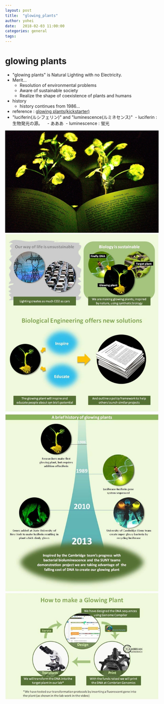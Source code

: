 ```yaml
---
layout: post
title:  "glowing_plants"
author: yohei
date:   2018-02-03 11:00:00
categories: general
tags: 
---
```


# glowing plants
- "glowing plants" is Natural Lighting with no Electricity.
- Merit...
  - Resolution of environmental problems
  - Aware of sustainable society
  - Realize the shape of coexistence of plants and humans
- history
  - history continues from 1986...
- reference : [glowing plants(kickstarter)](https://www.kickstarter.com/projects/antonyevans/glowing-plants-natural-lighting-with-no-electricit)
- "luciferin(ルシフェリン)" and "luminescence(ルミネセンス)"
  - luciferin : 生物発光の源。
    - あああ
  - luminescence : 蛍光

<img src="/images/glowing_plants.jpg" width="500px">
<img src="/images/glowing_plants_2.jpg" width="500px">
<img src="/images/glowing_plants_3.jpg" width="500px">
<img src="/images/glowing_plants_4.jpg" width="500px">
